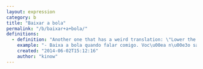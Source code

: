 ```yaml
---
layout: expression
category: b
title: "Baixar a bola"
permalink: "/b/baixar+a+bola/"
definitions:
  - definition: "Another one that has a weird translation: \"Lower the ball\". It means slow your roll, or stop pretending something."
    example: "- Baixa a bola quando falar comigo. Voc\u00ea n\u00e3o sabe com quem t\u00e1 falando."
    created: "2014-06-02T15:12:16"
    author: "kinow"
---
```

